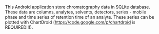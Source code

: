 This Android application store chromatography data in SQLite database. These data are columns, analytes, solvents, detectors, series - mobile phase and time series of retention time of an analyte. These series can be plotted with ChartDroid (https://code.google.com/p/chartdroid is REQUIRED!!!).
